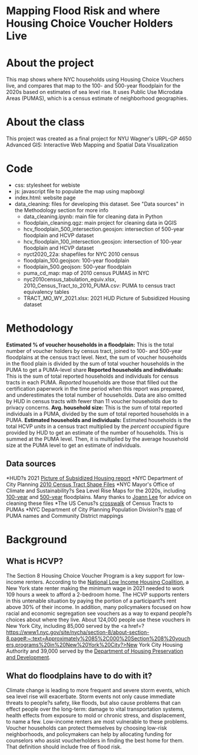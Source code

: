 # Mapping Flood Risk and where Housing Choice Voucher Holders Live

# About the project
This map shows where NYC households using Housing Choice Vouchers live, and compares that map to the 100- and 500-year floodplain for the 2020s based on estimates of sea level rise. It uses Public Use Microdata Areas (PUMAS), which is a census estimate of neighborhood geographies. 

# About the class
This project was created as a final project for NYU Wagner's URPL-GP 4650 Advanced GIS: Interactive Web Mapping and Spatial Data Visualization

# Code
* css: stylesheet for webiste
* js: javascript file to populate the map using mapboxgl
* index.html: website page
* data_cleaning: files for developing this dataset. See "Data sources" in the Methodology section for more info
	* data_cleaning.ipynb: main file for cleaning data in Python
	* floodplain_cleaning.qgz: main project for cleaning data in QGIS
	* hcv_floodplain_500_intersection.geosjon: intersection of 500-year floodplain and HCVP dataset
	* hcv_floodplain_100_intersection.geosjon: intersection of 100-year floodplain and HCVP dataset
	* nyct2020_22a: shapefiles for NYC 2010 census
	* floodplain_100.geojson: 100-year floodplain
	* floodplain_500.geojson: 500-year floodplain
	* puma_cd_map: map of 2010 census PUMAS in NYC
	* nyc2010census_tabulation_equiv.xlsx, 2010_Census_Tract_to_2010_PUMA.csv: PUMA to census tract equivalency tables
	* TRACT_MO_WY_2021.xlsx: 2021 HUD Picture of Subsidized Housing dataset

# Methodology
**Estimated % of voucher households in a floodplain:** This is the total number of voucher holders by census tract, joined to 100- and 500-year floodplains at the census tract level. Next, the sum of voucher households in the flood plain is divided by the sum of total voucher households in the PUMA to get a PUMA-level share
**Reported households and individuals:** This is the sum of total reported households and individuals for census tracts in each PUMA. *Reported* households are those that filled out the certification paperwork in the time period when this report was prepared, and underestimates the total number of households. Data are also omitted by HUD in census tracts with fewer than 11 voucher households due to privacy concerns.
**Avg. household size:** This is the sum of total reported individuals in a PUMA, divided by the sum of total reported households in a PUMA.
**Estimated households and individuals:** Estimated households is the total HCVP *units* in a census tract multiplied by the *percent occupied* figure provided by HUD to get an estimate of the number of households. This is summed at the PUMA level. Then, it is multiplied by the average household size at the PUMA level to get an estimate of individuals.

## Data sources
*HUD?s 2021 <a href=?https://www.huduser.gov/portal/datasets/assthsg.html#2009-2021_data?>Picture of Subsidized Housing report</a>
*NYC Department of City Planning <a href=?https://www1.nyc.gov/site/planning/data-maps/open-data/census-download-metadata.page?>2010 Census Tract Shape Files</a>
*NYC Mayor's Office of Climate and Sustainability?s Sea Level Rise Maps for the 2020s, including <a href=?https://data.cityofnewyork.us/Environment/Sea-Level-Rise-Maps-2020s-100-year-Floodplain-/ezfn-5dsb?>100-year</a> and <a href=?https://data.cityofnewyork.us/Environment/Sea-Level-Rise-Maps-2020s-500-year-Floodplain-/ajyu-7sgg?>500-year</a> floodplains. Many thanks to <a href=?https://github.com/joannlee-nyc?>Joann Lee</a> for advice on cleaning these files
*The US Cenus?s <a href=?https://www2.census.gov/geo/docs/maps-data/data/rel/2010_Census_Tract_to_2010_PUMA.txt?>crosswalk</a> of Census Tracts to PUMAs
*NYC Department of City Planning Population Division?s <a href=?https://www1.nyc.gov/assets/planning/download/pdf/data-maps/nyc-population/census2010/puma_cd_map.pdf?>map</a> of PUMA names and Community District mappings
            </ul>

# Background
## What is HCVP?
The Section 8 Housing Choice Voucher Program is a key support for low-income renters. According to the <a href=?https://nlihc.org/sites/default/files/oor/2021/Out-of-Reach_2021.pdf?>National Low Income Housing Coalition</a>, a New York state renter making the minimum wage in 2021 needed to work 109 hours a week to afford a 2-bedroom home. The HCVP supports renters in this untenable situation by paying the portion of a participant?s rent above 30% of their income. In addition, many policymakers focused on how racial and economic segregation  see vouchers as a way to expand people?s choices about where they live. About 124,000 people use these vouchers in New York City, including 85,000 served by the <a href=?https://www1.nyc.gov/site/nycha/section-8/about-section-8.page#:~:text=Approximately%2085%2C000%20Section%208%20vouchers,programs%20in%20New%20York%20City?>New York City Housing Authority</a> and 39,000 served by the <a href=?https://www1.nyc.gov/site/hpd/services-and-information/about-section-8.page?>Department of Housing Preservation and Development</a>. </p>

## What do floodplains have to do with it?
Climate change is leading to more frequent and severe storm events, which sea level rise will exacerbate. Storm events not only cause immediate threats to people?s safety, like floods, but also cause problems that can effect people over the long-term: damage to vital transportation systems, health effects from exposure to mold or chronic stress, and displacement, to name a few. Low-income renters are most vulnerable to these problems. Voucher households can protect themselves by choosing low-risk neighborhoods, and policymakers can help by allocating funding for counselors who assist voucherholders in finding the best home for them. That definition should include free of flood risk.